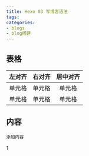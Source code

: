 ```yaml
---
title: Hexo 03 写博客语法
tags:
categories:
- blogs
- blog搭建
---
```


## **表格**

| 左对齐 | 右对齐 | 居中对齐 |
| :------| -----: | :------: |
| 单元格 | 单元格 | 单元格 |
| 单元格 | 单元格 | 单元格 |

## 内容

	添加内容
1